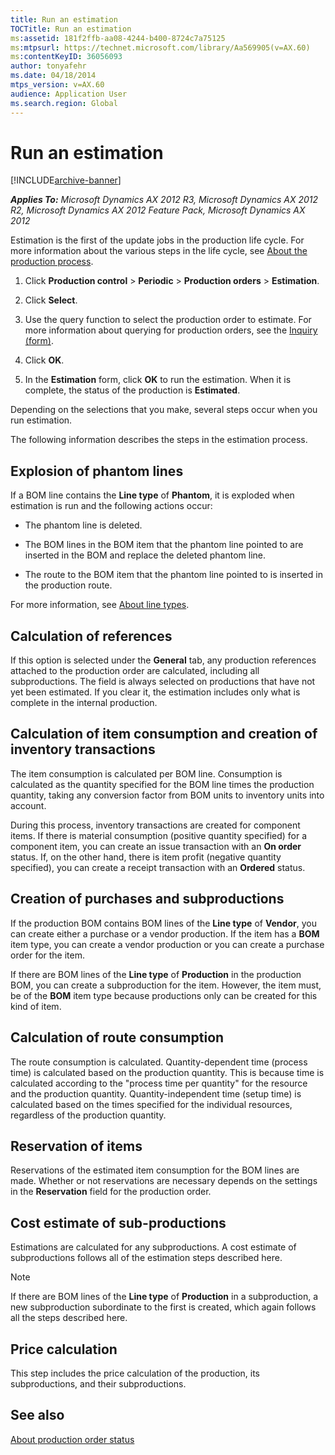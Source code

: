 ```yaml
---
title: Run an estimation
TOCTitle: Run an estimation
ms:assetid: 181f2ffb-aa08-4244-b400-8724c7a75125
ms:mtpsurl: https://technet.microsoft.com/library/Aa569905(v=AX.60)
ms:contentKeyID: 36056093
author: tonyafehr
ms.date: 04/18/2014
mtps_version: v=AX.60
audience: Application User
ms.search.region: Global
---
```


# Run an estimation 


[!INCLUDE[archive-banner](includes/archive-banner.md)]


_**Applies To:** Microsoft Dynamics AX 2012 R3, Microsoft Dynamics AX 2012 R2, Microsoft Dynamics AX 2012 Feature Pack, Microsoft Dynamics AX 2012_

Estimation is the first of the update jobs in the production life cycle. For more information about the various steps in the life cycle, see [About the production process](about-the-production-process.md).

1.  Click **Production control** \> **Periodic** \> **Production orders** \> **Estimation**.

2.  Click **Select**.

3.  Use the query function to select the production order to estimate. For more information about querying for production orders, see the [Inquiry (form)](https://technet.microsoft.com/library/aa575929\(v=ax.60\)).

4.  Click **OK**.

5.  In the **Estimation** form, click **OK** to run the estimation. When it is complete, the status of the production is **Estimated**.

Depending on the selections that you make, several steps occur when you run estimation.

The following information describes the steps in the estimation process.

## Explosion of phantom lines

If a BOM line contains the **Line type** of **Phantom**, it is exploded when estimation is run and the following actions occur:

  - The phantom line is deleted.

  - The BOM lines in the BOM item that the phantom line pointed to are inserted in the BOM and replace the deleted phantom line.

  - The route to the BOM item that the phantom line pointed to is inserted in the production route.

For more information, see [About line types](about-line-types.md).

## Calculation of references

If this option is selected under the **General** tab, any production references attached to the production order are calculated, including all subproductions. The field is always selected on productions that have not yet been estimated. If you clear it, the estimation includes only what is complete in the internal production.

## Calculation of item consumption and creation of inventory transactions

The item consumption is calculated per BOM line. Consumption is calculated as the quantity specified for the BOM line times the production quantity, taking any conversion factor from BOM units to inventory units into account.

During this process, inventory transactions are created for component items. If there is material consumption (positive quantity specified) for a component item, you can create an issue transaction with an **On order** status. If, on the other hand, there is item profit (negative quantity specified), you can create a receipt transaction with an **Ordered** status.

## Creation of purchases and subproductions

If the production BOM contains BOM lines of the **Line type** of **Vendor**, you can create either a purchase or a vendor production. If the item has a **BOM** item type, you can create a vendor production or you can create a purchase order for the item.

If there are BOM lines of the **Line type** of **Production** in the production BOM, you can create a subproduction for the item. However, the item must, be of the **BOM** item type because productions only can be created for this kind of item.

## Calculation of route consumption

The route consumption is calculated. Quantity-dependent time (process time) is calculated based on the production quantity. This is because time is calculated according to the "process time per quantity" for the resource and the production quantity. Quantity-independent time (setup time) is calculated based on the times specified for the individual resources, regardless of the production quantity.

## Reservation of items

Reservations of the estimated item consumption for the BOM lines are made. Whether or not reservations are necessary depends on the settings in the **Reservation** field for the production order.

## Cost estimate of sub-productions

Estimations are calculated for any subproductions. A cost estimate of subproductions follows all of the estimation steps described here.


> [!NOTE]
> <P>If there are BOM lines of the <STRONG>Line type</STRONG> of <STRONG>Production</STRONG> in a subproduction, a new subproduction subordinate to the first is created, which again follows all the steps described here.</P>



## Price calculation

This step includes the price calculation of the production, its subproductions, and their subproductions.

## See also

[About production order status](about-production-order-status.md)

  


